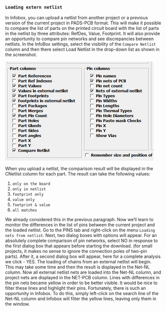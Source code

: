 ### `Loading extern netlist`

In Infobox, you can upload a netlist from another project or a previous version of the current project in PADS-PCB format. This will make it possible to compare the list of parts on the printed circuit board with the list of parts in the netlist by three attributes: RefDes, Value, Footprint. It will also provide an opportunity to compare pin networks and see discrepancies between netlists. In the InfoBox settings, select the visibility of the `Compare Netlist` column and then there select Load Netlist in the drop-down list as shown in the screenshot. 

![](pictures/inl1.png)

When you upload a netlist, the comparison result will be displayed in the CNetlist column for each part. The result can take the following values:

1) `only on the board`
2) `only in netlist`
3) `footprint only`
4) `value only`
5) `footprint & value`
6) `all matches`

We already considered this in the previous paragraph. Now we’ll learn to monitor the differences in the list of pins between the current project and the loaded netlist. Go to the PINS tab and right-click on the menu `Loading nets from netlist`. Next, two dialog boxes with options will appear. For an absolutely complete comparison of pin networks, select NO in response to the first dialog box that appears before starting the download. (for small projects, it makes no sense to ignore the connection poles of two-pin parts). After it, a second dialog box will appear, here for a complete analysis we click - YES. The loading of chains from an external netlist will begin. This may take some time and then the result is displayed in the Net-NL column. Now all external netlist nets are loaded into the Net-NL column, and project nets are displayed in the NET-PCB column. Lines with differences in the pin nets became yellow in order to be better visible. It would be nice to filter these lines and highlight their pins. Fortunately, there is such an opportunity in Infobox. To do this, simply left-click on the search line of the Net-NL column and Infobox will filter the yellow lines, leaving only them in the window.
